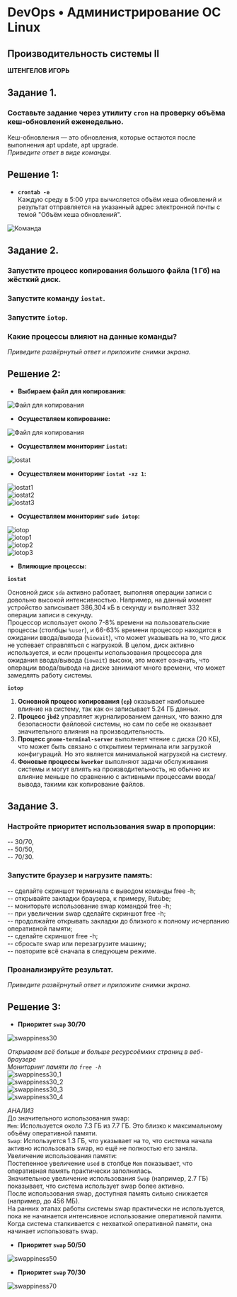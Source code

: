 # DevOps • Администрирование ОС Linux
## Производительность системы II
__ШТЕНГЕЛОВ ИГОРЬ__  
  
## Задание 1.
### Составьте задание через утилиту `cron` на проверку объёма кеш-обновлений еженедельно.
Кеш-обновления — это обновления, которые остаются после выполнения apt update, apt upgrade.  
_Приведите ответ в виде команды._  

## Решение 1:  

* __`crontab -e`__  
Каждую среду в 5:00 утра вычисляется объём кеша обновлений и результат отправляется на указанный адрес электронной почты с темой "Объём кеша обновлений".

![Команда](./images/6_1.png)  

## Задание 2.
### Запустите процесс копирования большого файла (1 Гб) на жёсткий диск.
### Запустите команду `iostat`.
### Запустите `iotop`.
### Какие процессы влияют на данные команды?
_Приведите развёрнутый ответ и приложите снимки экрана._

## Решение 2:  

* __Выбираем файл для копирования:__

![Файл для копирования](./images/6_2.png)  

* __Осуществляем копирование:__

![Файл для копирования](./images/6_3.png)  

* __Осуществляем мониторинг `iostat`:__

![iostat](./images/6_4.png)  

* __Осуществляем мониторинг `iostat -xz 1`:__

![iostat1](./images/6_4_1.png)  
![iostat2](./images/6_4_2.png)  
![iostat3](./images/6_4_3.png)  

* __Осуществляем мониторинг `sudo iotop`:__

![iotop](./images/6_5.png)  
![iotop1](./images/6_5_1.png)  
![iotop2](./images/6_5_2.png)  
![iotop3](./images/6_5_3.png)  

* __Влияющие процессы:__

__`iostat`__  

  Основной диск `sda` активно работает, выполняя операции записи с довольно высокой интенсивностью. Например, на данный момент устройство записывает 386,304 кБ в секунду и выполняет 332 операции записи в секунду.  
  Процессор использует около 7-8% времени на пользовательские процессы (столбцы `%user`), и 66-63% времени процессор находится в ожидании ввода/вывода (`%iowait`), что может указывать на то, что диск не успевает справляться с нагрузкой.
В целом, диск активно используется, и если проценты использования процессора для ожидания ввода/вывода (`iowait`) высоки, это может означать, что операции ввода/вывода на диске занимают много времени, что может замедлять работу системы.

__`iotop`__  
1. __Основной процесс копирования (`cp`)__ оказывает наибольшее влияние на систему, так как он записывает 5.24 ГБ данных.  
2. __Процесс `jbd2`__ управляет журналированием данных, что важно для безопасности файловой системы, но сам по себе не оказывает значительного влияния на производительность. 
 3. __Процесс `gnome-terminal-server`__ выполняет чтение с диска (20 КБ), что может быть связано с открытием терминала или загрузкой конфигураций. Но это является минимальной нагрузкой на систему.  
4. __Фоновые процессы `kworker`__ выполняют задачи обслуживания системы и могут влиять на производительность, но обычно их влияние меньше по сравнению с активными процессами ввода/вывода, такими как копирование файлов.  


## Задание 3.
### Настройте приоритет использования swap в пропорции:
-- 30/70,  
-- 50/50,  
-- 70/30.  
### Запустите браузер и нагрузите память:
-- сделайте скриншот терминала с выводом команды free -h;  
-- открывайте закладки браузера, к примеру, Rutube;  
-- мониторьте использование swap командой free -h;  
-- при увеличении swap сделайте скриншот free -h;  
-- продолжайте открывать закладки до близкого к полному исчерпанию оперативной памяти;  
-- сделайте скриншот free -h;  
-- сбросьте swap или перезагрузите машину;  
-- повторите всё сначала в следующем режиме.  
### Проанализируйте результат.  
_Приведите развёрнутый ответ и приложите снимки экрана._  

## Решение 3:  

* __Приоритет `swap` 30/70__

![swappiness30](./images/6_6.png)  

_Открываем всё больше и больше ресурсоёмких страниц в веб-браузере_  
_Мониторинг памяти по `free -h`_  
![swappiness30_1](./images/6_6_1.png)  
![swappiness30_2](./images/6_6_2.png)  
![swappiness30_3](./images/6_6_3.png)  
![swappiness30_4](./images/6_6_4.png)  

_АНАЛИЗ_  
До значительного использования swap:  
`Mem`: Используется около 7.3 ГБ из 7.7 ГБ. Это близко к максимальному объёму оперативной памяти.  
`Swap`: Используется 1.3 ГБ, что указывает на то, что система начала активно использовать swap, но ещё не полностью его заняла.  
Увеличение использования памяти:  
Постепенное увеличение `used` в столбце `Mem` показывает, что оперативная память практически заполнилась.  
Значительное увеличение использования `Swap` (например, 2.7 ГБ) показывает, что система использует swap более активно.  
После использования swap, доступная память сильно снижается (например, до 456 МБ).  
На ранних этапах работы системы swap практически не используется, пока не начинается интенсивное использование оперативной памяти.  
Когда система сталкивается с нехваткой оперативной памяти, она начинает использовать swap.  
  
* __Приоритет `swap` 50/50__  

![swappiness50](./images/6_7.png)  

* __Приоритет `swap` 70/30__

![swappiness70](./images/6_8.png)  
